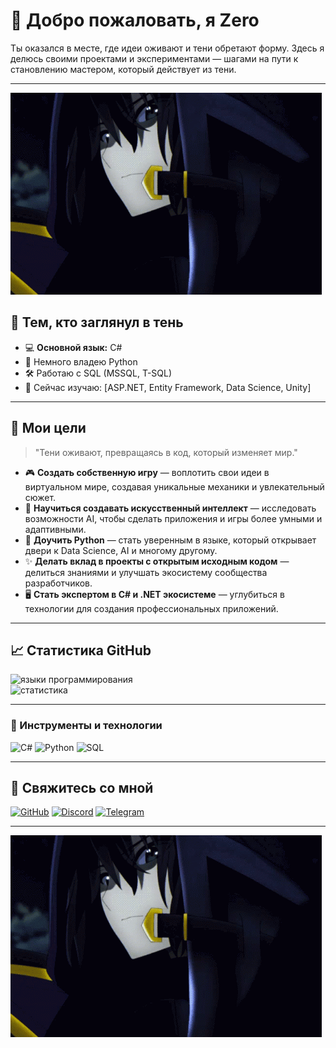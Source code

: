 # 👋 Добро пожаловать, я **Zero** 
Ты оказался в месте, где идеи оживают и тени обретают форму.
Здесь я делюсь своими проектами и экспериментами — шагами на пути к становлению мастером, который действует из тени.

---

![I AM ATOMIC](https://github.com/ZeroStalker3/ZeroStalker3/raw/main/the-eminence-in-shadow-the-eminence-of-shadow.gif)


## 🌌 **Тем, кто заглянул в тень**
- 💻 **Основной язык:** C#
- 🐍 Немного владею Python
- 🛠️ Работаю с SQL (MSSQL, T-SQL)
- 🌱 Сейчас изучаю: [ASP.NET, Entity Framework, Data Science, Unity]

---

## 🌌 **Мои цели**  
> "Тени оживают, превращаясь в код, который изменяет мир."  

- 🎮 **Создать собственную игру** — воплотить свои идеи в виртуальном мире, создавая уникальные механики и увлекательный сюжет.  
- 🧠 **Научиться создавать искусственный интеллект** — исследовать возможности AI, чтобы сделать приложения и игры более умными и адаптивными.  
- 🐍 **Доучить Python** — стать уверенным в языке, который открывает двери к Data Science, AI и многому другому.  
- ✨ **Делать вклад в проекты с открытым исходным кодом** — делиться знаниями и улучшать экосистему сообщества разработчиков.  
- 🖥️ **Стать экспертом в C# и .NET экосистеме** — углубиться в технологии для создания профессиональных приложений.  

---

## 📈 Статистика GitHub
![языки программирования](https://github-readme-stats.vercel.app/api/top-langs/?username=ZeroStalker3&layout=compact&theme=radical)  
![статистика](https://github-readme-stats.vercel.app/api?username=ZeroStalker3&show_icons=true&theme=radical)

---

### 🔧 Инструменты и технологии
![C#](https://img.shields.io/badge/C%23-%23239120.svg?style=for-the-badge&logo=c-sharp&logoColor=white)  ![Python](https://img.shields.io/badge/Python-%2314354C.svg?style=for-the-badge&logo=python&logoColor=white) ![SQL](https://img.shields.io/badge/SQL-%2300f.svg?style=for-the-badge&logo=microsoft-sql-server&logoColor=white)

---

## 🚀 Свяжитесь со мной
[![GitHub](https://img.shields.io/badge/GitHub-%2312100E.svg?style=for-the-badge&logo=github&logoColor=white)](https://github.com/ZeroStalker3)  [![Discord](https://img.shields.io/badge/Discord-%237289DA.svg?style=for-the-badge&logo=discord&logoColor=white)](https://discord.com/users/373804077932609536) [![Telegram](https://img.shields.io/badge/Telegram-%232CA5E0.svg?style=for-the-badge&logo=telegram&logoColor=white)](https://t.me/zeroyzz)

---

![I AM ATOMIC](https://github.com/ZeroStalker3/ZeroStalker3/raw/main/the-eminence-in-shadow-the-eminence-of-shadow.gif)
